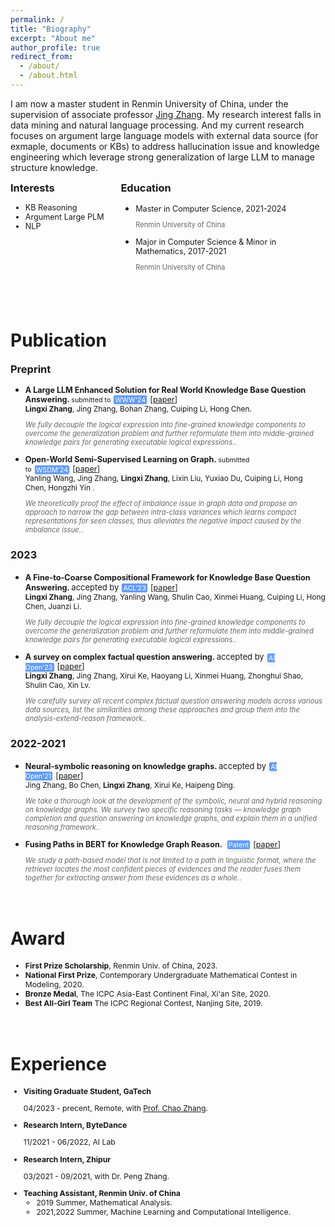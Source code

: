 ```yaml
---
permalink: /
title: "Biography"
excerpt: "About me"
author_profile: true
redirect_from: 
  - /about/
  - /about.html
---
```

I am now a master student in Renmin University of China, under the supervision of associate professor [Jing Zhang](https://xiaojingzi.github.io/). My research interest falls in data mining and natural language processing. And my current research focuses on argument large language models with external data source (for exmaple, documents or KBs) to address hallucination issue and knowledge engineering which leverage strong generalization of large LLM to manage structure knowledge.

<div style="height:130px">
	<div style="width:35%;float:left;">
		<h3 style="margin:0rem;">Interests</h3>
		<ul>
			<li style="font-size:0.9em;">KB Reasoning</li>
			<li style="font-size:0.9em;">Argument Large PLM</li>
			<li style="font-size:0.9em;">NLP</li>
		</ul>
	</div><div style="width:65%;float:right;">
		<h3 style="margin:0rem;">Education</h3>
		<ul class="ul-edu fa-ul mb-0">
			<li>
				<i class="fa-li fas fa-graduation-cap"></i>
				<div>
					<p style="font-size:0.9em;margin:0rem;">Master in Computer Science, 2021-2024</p>
					<p style="font-size:0.8em;color:rgba(0,0,0,.6)">Renmin University of China</p>
				</div>
			</li>
			<li>
				<i class="fa-li fas fa-graduation-cap"></i>
				<div>
					<p style="font-size:0.9em;margin:0rem;">Major in Computer Science &amp; Minor in Mathematics, 2017-2021</p>
					<p style="font-size:0.8em;color:rgba(0,0,0,.6)">Renmin University of China</p>
				</div>
			</li>
		</ul>
	</div>
</div>
<style>
.conference{
    color: #fff;
    background-color:rgba(48, 125, 246, 0.75);
    border-radius: 0.12rem;
    box-shadow: 0 2px 5px 0 rgba(0,0,0,0.06), 0 2px 10px 0 rgba(0,0,0,0.06);
    padding: 0.05em 0.2em;
    margin-right: 5px;
    margin-left: 5px;
    font-size:0.85em;
}
</style>

<br/><br/><span id="Publication">Publication</span>
======
<div>
<h3 style="margin:0rem;">Preprint</h3>
<ul>
    <li>
        <p style="font-size:0.9em;margin:0rem;"><strong>A Large LLM Enhanced Solution for Real World Knowledge Base Question Answering. </strong><span style="font-size:0.85em">submitted to</span><span class="conference">WWW'24</span>[<a href="https://arxiv.org/pdf/2305.08845" target="_blank">paper</a>]</p>
        <p style="font-size:0.85em;margin:0rem;"><strong>Lingxi Zhang</strong>, Jing Zhang, Bohan Zhang,  Cuiping Li, Hong Chen.</p>
        <p style="font-size:0.8em;color:rgba(0,0,0,.6)">
          <i>We fully decouple the logical expression into fine-grained knowledge components to overcome the generalization problem and further reformulate them into middle-grained knowledge pairs for generating executable logical expressions.</i>.
          <br>
      	</p>
    </li>
    <li>
        <p style="font-size:0.9em;margin:0rem;"><strong>Open-World Semi-Supervised Learning on
Graph. </strong><span style="font-size:0.85em">submitted to</span><span class="conference">WSDM'24</span>[<a href="https://arxiv.org/pdf/2305.08845" target="_blank">paper</a>]</p>
        <p style="font-size:0.85em;margin:0rem;">Yanling Wang, Jing Zhang, <strong>Lingxi Zhang</strong>,  Lixin Liu, Yuxiao Du, Cuiping Li, Hong Chen, Hongzhi Yin .</p>
        <p style="font-size:0.8em;color:rgba(0,0,0,.6)">
          <i>We theoretically proof the effect of imbalance issue in graph data and propose an approach to narrow the gap between intra-class variances which learns compact representations for seen classes, thus alleviates the negative impact caused by the imbalance issue.</i>.
          <br>
      	</p>
    </li>
</ul>
<h3>2023</h3>
<ul>
    <li>
        <p style="font-size:0.9em;margin:0rem;"><strong>A Fine-to-Coarse Compositional Framework for Knowledge Base Question Answering. </strong><span style="font-size:13px">accepted by</span><span class="conference">ACL'23</span>[<a href="https://arxiv.org/pdf/2305.08845" target="_blank">paper</a>]</p>
        <p style="font-size:0.85em;margin:0rem;"><strong>Lingxi Zhang</strong>, Jing Zhang, Yanling Wang, Shulin Cao, Xinmei Huang, Cuiping Li, Hong Chen, Juanzi Li.</p>
        <p style="font-size:0.8em;color:rgba(0,0,0,.6)">
          <i>We fully decouple the logical expression into fine-grained knowledge components to overcome the generalization problem and further reformulate them into middle-grained knowledge pairs for generating executable logical expressions.</i>.
          <br>
      	</p>
    </li>
    <li>
        <p style="font-size:0.9em;margin:0rem;"><strong>A survey on complex factual question answering. </strong><span style="font-size:13px">accepted by</span><span class="conference">AI Open'23</span>[<a href="https://arxiv.org/pdf/2305.08845" target="_blank">paper</a>]</p>
        <p style="font-size:0.85em;margin:0rem;"><strong>Lingxi Zhang</strong>, Jing Zhang, Xirui Ke, Haoyang Li, Xinmei Huang, Zhonghui Shao, Shulin Cao, Xin Lv.</p>
        <p style="font-size:0.8em;color:rgba(0,0,0,.6)">
          <i>We carefully survey all recent complex factual question answering models across various data sources, list the similarities among these approaches and group them into the analysis-extend-reason framework.</i>.
          <br>
      	</p>
    </li>
</ul>
<h3>2022-2021</h3>
<ul>
    <li>
        <p style="font-size:0.9em;margin:0rem;"><strong>Neural-symbolic reasoning on knowledge graphs. </strong><span style="font-size:13px">accepted by</span><span class="conference">AI Open'21</span>[<a href="https://arxiv.org/pdf/2305.08845" target="_blank">paper</a>]</p>
        <p style="font-size:0.85em;margin:0rem;">Jing Zhang, Bo Chen, <strong>Lingxi Zhang</strong>, Xirui Ke, Haipeng Ding.</p>
        <p style="font-size:0.8em;color:rgba(0,0,0,.6)">
          <i>We take a thorough look at the development of the symbolic, neural and hybrid reasoning on knowledge graphs. We survey two specific reasoning tasks — knowledge graph completion and question answering on knowledge graphs, and explain them in a unified reasoning framework.</i>.
          <br>
      	</p>
    </li>
    <li>
        <p style="font-size:0.9em;margin:0rem;"><strong>Fusing Paths in BERT for Knowledge Graph Reason. </strong><span class="conference">Patent</span>[<a href="https://arxiv.org/pdf/2305.08845" target="_blank">paper</a>]</p>
        <p style="font-size:0.8em;color:rgba(0,0,0,.6)">
          <i>We study a path-based model that is not limited to a path in linguistic format, where the retriever locates the most confident pieces of evidences and the reader fuses them together for extracting answer from these evidences as a whole.</i>.
          <br>
      	</p>
    </li>
</ul>
</div>

<br/><span id="Award">Award</span>
======
<div>
	<ul>
		<li style="font-size:0.87em;margin:0rem;"><strong>First Prize Scholarship</strong>, Renmin Univ. of China, 2023.</li>
		<li style="font-size:0.87em;margin:0rem;"><strong>National First Prize</strong>, Contemporary Undergraduate Mathematical Contest in Modeling, 2020.</li>
		<li style="font-size:0.87em;margin:0rem;"><strong>Bronze Medal</strong>, The ICPC Asia-East Continent Final, Xi'an Site, 2020.</li>
		<li style="font-size:0.87em;margin:0rem;"><strong>Best All-Girl Team</strong> The ICPC Regional Contest, Nanjing Site, 2019.</li>
	</ul>
</div>

<br/><span id="Experience">Experience</span>
====
<div style="font-size:0.87em;">
	<ul>
	  <li>
	    <strong>Visiting Graduate Student, GaTech</strong>
	    <p>
	      04/2023 - precent, Remote, with <a href="http://chaozhang.org/" target="_blank">Prof. Chao Zhang</a>.
	    </p>
	  </li>
	  <li>
	    <strong>Research Intern, ByteDance</strong>
	    <p>
	      11/2021 - 06/2022, AI Lab
	    </p>
	  </li>
	  <li>
	    <strong>Research Intern, Zhipur</strong>
	    <p>
	      03/2021 - 09/2021, with Dr. Peng Zhang.
	    </p>
	  </li>
	  <li>
	    <strong>Teaching Assistant, Renmin Univ. of China</strong>
	      <ul>
	        <li>2019 Summer, Mathematical Analysis.</li>
	        <li>2021,2022 Summer, Machine Learning and Computational Intelligence.</li>
	      </ul>
	  </li>
	</ul>
</div>
